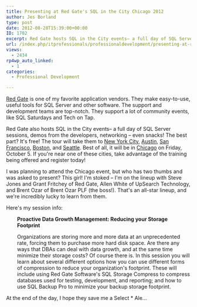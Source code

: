 ```yaml
---
title: Presenting at Red Gate's SQL in the City Chicago 2012
author: Jes Borland
type: post
date: 2012-08-28T15:39:00+00:00
ID: 1702
excerpt: Red Gate hosts SQL in the City events– a full day of SQL Server sessions, demos from the developers, networking – even snacks! The best part? It's free!
url: /index.php/itprofessionals/professionaldevelopment/presenting-at-red-gate-s/
views:
  - 2434
rp4wp_auto_linked:
  - 1
categories:
  - Professional Development

---
```

[Red Gate][1] is one of my favorite application vendors. They make easy-to-use, useful tools for SQL Server and other software. The support and development teams are top-notch. They support a lot of community events, like SQL Saturdays and Tech on Tap.

Red Gate also hosts SQL in the City events– a full day of SQL Server sessions, demos from the developers, networking – even snacks! The best part? It's free! The tour will take them to [New York City][2], [Austin][3], [San Francisco][4], [Boston][5], and [Seattle][6]. Best of all, it will be in [Chicago][7] on Friday, October 5. If you're near one of these cities, take advantage of the training being offered and register today!

I was planning to attend the Chicago event, but who has two thumbs and was asked to present? This girl! I'm stoked – I'm on the lineup with Steve Jones and Grant Fritchey of Red Gate, Allen White of UpSearch Technology, and Brent Ozar of Brent Ozar PLF (the boss!). That's an all-star lineup, and we're incredibly lucky to learn from them.

Here's my session info:

<p style="padding-left: 30px;">
  <strong>Proactive Data Growth Management: Reducing your Storage Footprint</strong>
</p>

<p style="padding-left: 30px;">
  Organizations are storing more and more data at an unprecedented rate, forcing them to purchase more hard disk space. Are there any ways that DBAs can deal with data growth, and at the same time minimize their storage costs? Of course there is. In this session you will learn about several different options how you can use different forms of compression to reduce your organization's footprint. These will include using Red Gate Software's SQL Storage Compress to compress databases used for testing, development, and reporting; and how to use SQL Backup Pro to minimize your backup storage footprint.
</p>

At the end of the day, I hope they save me a Select * Ale...

 [1]: http://red-gate.com/
 [2]: http://sqlinthecity.red-gate.com/new-york-2012
 [3]: http://sqlinthecity.red-gate.com/austin-2012
 [4]: http://sqlinthecity.red-gate.com/san-francisco-2012
 [5]: http://sqlinthecity.red-gate.com/boston-2012
 [6]: http://sqlinthecity.red-gate.com/seattle-2012
 [7]: http://sqlinthecity.red-gate.com/chicago-2012